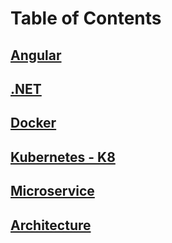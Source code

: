 # Table of Contents

## [Angular](./Angular/)

## [.NET](./NET/)

## [Docker](./docker/)

## [Kubernetes - K8](./kubernetes/)

## [Microservice](./microservice/)

## [Architecture](./architecture/)
